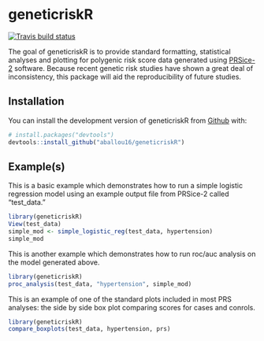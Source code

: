 
<!-- README.md is generated from README.Rmd. Please edit that file -->

# geneticriskR

<!-- badges: start -->

[![Travis build
status](https://travis-ci.org/aballou16/geneticriskR.svg?branch=master)](https://travis-ci.org/aballou16/geneticriskR)
<!-- badges: end -->

The goal of geneticriskR is to provide standard formatting, statistical
analyses and plotting for polygenic risk score data generated using
[PRSice-2](https://www.prsice.info/) software. Because recent genetic
risk studies have shown a great deal of inconsistency, this package will
aid the reproducibility of future studies.

## Installation

You can install the development version of geneticriskR from
[Github](https://github.com/) with:

``` r
# install.packages("devtools")
devtools::install_github("aballou16/geneticriskR")
```

## Example(s)

This is a basic example which demonstrates how to run a simple logistic
regression model using an example output file from PRSice-2 called
“test\_data.”

``` r
library(geneticriskR)
View(test_data)
simple_mod <- simple_logistic_reg(test_data, hypertension)
simple_mod
```

This is another example which demonstrates how to run roc/auc analysis
on the model generated above.

``` r
library(geneticriskR)
proc_analysis(test_data, "hypertension", simple_mod)
```

This is an example of one of the standard plots included in most PRS
analyses: the side by side box plot comparing scores for cases and
conrols.

``` r
library(geneticriskR)
compare_boxplots(test_data, hypertension, prs)
```
